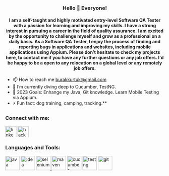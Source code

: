 <h3 align="center">Hello 👋 Everyone!</h1>
<h4 align="center">I am a self-taught and highly motivated entry-level Software QA Tester with a passion for learning and improving my skills. I have a strong interest in pursuing a career in the field of quality assurance. I am excited by the opportunity to challenge myself and grow as a professional on a daily basis. As a Software QA Tester, I enjoy the process of finding and reporting bugs in applications and websites, including mobile applications using Appium. Please don’t hesitate to check my projects here, to contact me if you have any further questions or any job offers. I'd be happy to be a open to any relocation on a global level or any remotely job offers.</h4>


- 📫 How to reach me burakkurtuk@gmail.com
- 🌱 I’m currently diving deep to Cucumber, TestNG.
- 🥅 2023 Goals: Enhange my Java, Git knowledge. Learn Mobile Testing via Appium.
- ⚡ Fun fact: dog training, camping, tracking.**
<h3 align="left">Connect with me:</h3>
<a href="https://www.linkedin.com/in/burakkurtuk/" target="blank"><img align="center" src="https://skillicons.dev/icons?i=linkedin" alt="linkedin" height="35" width="35" /></a>
<a href="https://www.hackerrank.com/burakkurtuk" target="blank"><img align="center" src="https://raw.githubusercontent.com/rahuldkjain/github-profile-readme-generator/master/src/images/icons/Social/hackerearth.svg" alt="hackerrank" height="35" width="35" /></a>
<h3 align="left">Languages and Tools:</h3><p align="left">
<a href="https://www.java.com/" target="_blank"><img src="https://skillicons.dev/icons?i=java" alt="java" width="45" height="45"/></a>
<a href="https://www.jetbrains.com/idea/" target="_blank"><img src="https://skillicons.dev/icons?i=idea" alt="idea" width="45" height="45"/></a>
<a href="https://www.selenium.dev/" target="_blank"><img src="https://skillicons.dev/icons?i=selenium" alt="selenium" width="45" height="45"/>
<a href="https://maven.apache.org/" target="_blank"> <img src="https://skillicons.dev/icons?i=maven" alt="maven" width="45" height="45"/></a>
<a href="https://cucumber.io/" target="_blank"><img src="https://avatars.githubusercontent.com/u/320565?s=280&v=4" alt="cucumber" width="45" height="45"/></a>
<a href="https://testng.org/doc/" target="_blank"><img src="https://blogs.perficient.com/files/2014/08/TestNG.png" alt="testng" width="45" height="45" /></a>
<a href="https://git-scm.com/" target="_blank"><img src="https://skillicons.dev/icons?i=git" alt="git" width="45" height="45"/></a>

